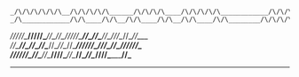      _/\/\/\/\/\/\__/\/\/\/\/\______/\/\/\/\____/\/\/\/\/\____________/\/\/\______/\/\/\/\________/\/\/\___
    _/\____________/\/\____/\/\__/\/\____/\/\__/\/\____/\/\________/\/\/\/\____/\/\____/\/\____/\/\/\/\___ 
   _/\/\/\/\/\____/\/\/\/\/\____/\/\____/\/\__/\/\/\/\/\________/\/\__/\/\____/\/\__/\/\/\__/\/\__/\/\___  
  _/\/\__________/\/\__/\/\____/\/\____/\/\__/\/\__/\/\________/\/\/\/\/\/\__/\/\/\__/\/\__/\/\/\/\/\/\_   
 _/\/\/\/\/\/\__/\/\____/\/\____/\/\/\/\____/\/\____/\/\____________/\/\______/\/\/\/\__________/\/\___    
______________________________________________________________________________________________________    
